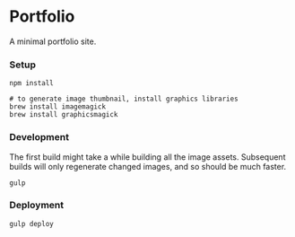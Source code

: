 Portfolio
===========================

A minimal portfolio site.

### Setup
```
npm install

# to generate image thumbnail, install graphics libraries
brew install imagemagick
brew install graphicsmagick
```

### Development
The first build might take a while building all the image assets.  Subsequent builds will only regenerate changed images, and so should be much faster.
```
gulp
```

### Deployment

```
gulp deploy
```
